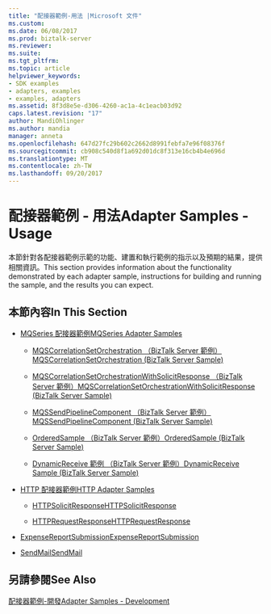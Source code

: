 ```yaml
---
title: "配接器範例-用法 |Microsoft 文件"
ms.custom: 
ms.date: 06/08/2017
ms.prod: biztalk-server
ms.reviewer: 
ms.suite: 
ms.tgt_pltfrm: 
ms.topic: article
helpviewer_keywords:
- SDK examples
- adapters, examples
- examples, adapters
ms.assetid: 8f3d8e5e-d306-4260-ac1a-4c1eacb03d92
caps.latest.revision: "17"
author: MandiOhlinger
ms.author: mandia
manager: anneta
ms.openlocfilehash: 647d27fc29b602c2662d8991febfa7e96f08376f
ms.sourcegitcommit: cb908c540d8f1a692d01dc8f313e16cb4b4e696d
ms.translationtype: MT
ms.contentlocale: zh-TW
ms.lasthandoff: 09/20/2017
---
```

# <a name="adapter-samples---usage"></a><span data-ttu-id="4085e-102">配接器範例 - 用法</span><span class="sxs-lookup"><span data-stu-id="4085e-102">Adapter Samples - Usage</span></span>
<span data-ttu-id="4085e-103">本節針對各配接器範例示範的功能、建置和執行範例的指示以及預期的結果，提供相關資訊。</span><span class="sxs-lookup"><span data-stu-id="4085e-103">This section provides information about the functionality demonstrated by each adapter sample, instructions for building and running the sample, and the results you can expect.</span></span>  
  
## <a name="in-this-section"></a><span data-ttu-id="4085e-104">本節內容</span><span class="sxs-lookup"><span data-stu-id="4085e-104">In This Section</span></span>  
  
-   [<span data-ttu-id="4085e-105">MQSeries 配接器範例</span><span class="sxs-lookup"><span data-stu-id="4085e-105">MQSeries Adapter Samples</span></span>](../core/mqseries-adapter-samples.md)  
  
    -   [<span data-ttu-id="4085e-106">MQSCorrelationSetOrchestration （BizTalk Server 範例）</span><span class="sxs-lookup"><span data-stu-id="4085e-106">MQSCorrelationSetOrchestration (BizTalk Server Sample)</span></span>](../core/mqscorrelationsetorchestration-biztalk-server-sample.md)  
  
    -   [<span data-ttu-id="4085e-107">MQSCorrelationSetOrchestrationWithSolicitResponse （BizTalk Server 範例）</span><span class="sxs-lookup"><span data-stu-id="4085e-107">MQSCorrelationSetOrchestrationWithSolicitResponse (BizTalk Server Sample)</span></span>](../core/mqscorrelationsetorchestrationwithsolicitresponse-biztalk-server-sample.md)  
  
    -   [<span data-ttu-id="4085e-108">MQSSendPipelineComponent （BizTalk Server 範例）</span><span class="sxs-lookup"><span data-stu-id="4085e-108">MQSSendPipelineComponent (BizTalk Server Sample)</span></span>](../core/mqssendpipelinecomponent-biztalk-server-sample.md)  
  
    -   [<span data-ttu-id="4085e-109">OrderedSample （BizTalk Server 範例）</span><span class="sxs-lookup"><span data-stu-id="4085e-109">OrderedSample (BizTalk Server Sample)</span></span>](../core/orderedsample-biztalk-server-sample.md)  
  
    -   [<span data-ttu-id="4085e-110">DynamicReceive 範例 （BizTalk Server 範例）</span><span class="sxs-lookup"><span data-stu-id="4085e-110">DynamicReceive Sample (BizTalk Server Sample)</span></span>](../core/dynamicreceive-sample-biztalk-server-sample.md)  
  
-   [<span data-ttu-id="4085e-111">HTTP 配接器範例</span><span class="sxs-lookup"><span data-stu-id="4085e-111">HTTP Adapter Samples</span></span>](../core/http-adapter-samples.md)  
  
    -   [<span data-ttu-id="4085e-112">HTTPSolicitResponse</span><span class="sxs-lookup"><span data-stu-id="4085e-112">HTTPSolicitResponse</span></span>](../core/httpsolicitresponse.md)  
  
    -   [<span data-ttu-id="4085e-113">HTTPRequestResponse</span><span class="sxs-lookup"><span data-stu-id="4085e-113">HTTPRequestResponse</span></span>](../core/httprequestresponse.md)  
  
-   [<span data-ttu-id="4085e-114">ExpenseReportSubmission</span><span class="sxs-lookup"><span data-stu-id="4085e-114">ExpenseReportSubmission</span></span>](../core/expensereportsubmission.md)  
  
-   [<span data-ttu-id="4085e-115">SendMail</span><span class="sxs-lookup"><span data-stu-id="4085e-115">SendMail</span></span>](../core/sendmail.md)  
  
## <a name="see-also"></a><span data-ttu-id="4085e-116">另請參閱</span><span class="sxs-lookup"><span data-stu-id="4085e-116">See Also</span></span>  
 [<span data-ttu-id="4085e-117">配接器範例-開發</span><span class="sxs-lookup"><span data-stu-id="4085e-117">Adapter Samples - Development</span></span>](../core/adapter-samples-development.md)